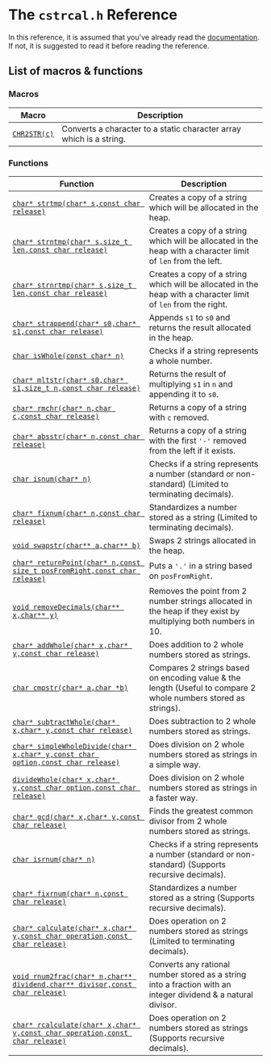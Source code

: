 # The `cstrcal.h` Reference
In this reference, it is assumed that you've already read the [documentation](https://github.com/Amirreza-Ipchi-Haq/strcal/blob/main/Documentation/C/Documentation.md). If not, it is suggested to read it before reading the reference.
## List of macros & functions
### Macros
|Macro|Description|
|-|-|
|[`CHR2STR(c)`](https://github.com/Amirreza-Ipchi-Haq/strcal/blob/main/Documentation/C/Reference/CHR2STR.md)|Converts a character to a static character array which is a string.|
### Functions
|Function|Description|
|-|-|
|[`char* strtmp(char* s,const char release)`](https://github.com/Amirreza-Ipchi-Haq/strcal/blob/main/Documentation/C/Reference/strtmp.md)|Creates a copy of a string which will be allocated in the heap.|
|[`char* strntmp(char* s,size_t len,const char release)`](https://github.com/Amirreza-Ipchi-Haq/strcal/blob/main/Documentation/C/Reference/strntmp.md)|Creates a copy of a string which will be allocated in the heap with a character limit of `len` from the left.|
|[`char* strnrtmp(char* s,size_t len,const char release)`](https://github.com/Amirreza-Ipchi-Haq/strcal/blob/main/Documentation/C/Reference/strnrtmp.md)|Creates a copy of a string which will be allocated in the heap with a character limit of `len` from the right.|
|[`char* strappend(char* s0,char* s1,const char release)`](https://github.com/Amirreza-Ipchi-Haq/strcal/blob/main/Documentation/C/Reference/strappend.md)|Appends `s1` to `s0` and returns the result allocated in the heap.|
|[`char isWhole(const char* n)`](https://github.com/Amirreza-Ipchi-Haq/strcal/blob/main/Documentation/C/Reference/isWhole.md)|Checks if a string represents a whole number.|
|[`char* mltstr(char* s0,char* s1,size_t n,const char release)`](https://github.com/Amirreza-Ipchi-Haq/strcal/blob/main/Documentation/C/Reference/mltstr.md)|Returns the result of multiplying `s1` in `n` and appending it to `s0`.|
|[`char* rmchr(char* n,char c,const char release)`](https://github.com/Amirreza-Ipchi-Haq/strcal/blob/main/Documentation/C/Reference/rmchr.md)|Returns a copy of a string with `c` removed.|
|[`char* absstr(char* n,const char release)`](https://github.com/Amirreza-Ipchi-Haq/strcal/blob/main/Documentation/C/Reference/absstr.md)|Returns a copy of a string with the first `'-'` removed from the left if it exists.|
|[`char isnum(char* n)`](https://github.com/Amirreza-Ipchi-Haq/strcal/blob/main/Documentation/C/Reference/isnum.md)|Checks if a string represents a number (standard or non-standard) (Limited to terminating decimals).|
|[`char* fixnum(char* n,const char release)`](https://github.com/Amirreza-Ipchi-Haq/strcal/blob/main/Documentation/C/Reference/fixnum.md)|Standardizes a number stored as a string (Limited to terminating decimals).|
|[`void swapstr(char** a,char** b)`](https://github.com/Amirreza-Ipchi-Haq/strcal/blob/main/Documentation/C/Reference/swapstr.md)|Swaps 2 strings allocated in the heap.|
|[`char* returnPoint(char* n,const size_t posFromRight,const char release)`](https://github.com/Amirreza-Ipchi-Haq/strcal/blob/main/Documentation/C/Reference/returnPoint.md)|Puts a `'.'` in a string based on `posFromRight`.|
|[`void removeDecimals(char** x,char** y)`](https://github.com/Amirreza-Ipchi-Haq/strcal/blob/main/Documentation/C/Reference/removeDecimals.md)|Removes the point from 2 number strings allocated in the heap if they exist by multiplying both numbers in 10.|
|[`char* addWhole(char* x,char* y,const char release)`](https://github.com/Amirreza-Ipchi-Haq/strcal/blob/main/Documentation/C/Reference/addWhole.md)|Does addition to 2 whole numbers stored as strings.|
|[`char cmpstr(char* a,char *b)`](https://github.com/Amirreza-Ipchi-Haq/strcal/blob/main/Documentation/C/Reference/cmpstr.md)|Compares 2 strings based on encoding value & the length (Useful to compare 2 whole numbers stored as strings).|
|[`char* subtractWhole(char* x,char* y,const char release)`](https://github.com/Amirreza-Ipchi-Haq/strcal/blob/main/Documentation/C/Reference/subtractWhole.md)|Does subtraction to 2 whole numbers stored as strings.|
|[`char* simpleWholeDivide(char* x,char* y,const char option,const char release)`](https://github.com/Amirreza-Ipchi-Haq/strcal/blob/main/Documentation/C/Reference/simpleWholeDivide.md)|Does division on 2 whole numbers stored as strings in a simple way.|
|[`divideWhole(char* x,char* y,const char option,const char release)`](https://github.com/Amirreza-Ipchi-Haq/strcal/blob/main/Documentation/C/Reference/divideWhole.md)|Does division on 2 whole numbers stored as strings in a faster way.|
|[`char* gcd(char* x,char* y,const char release)`](https://github.com/Amirreza-Ipchi-Haq/strcal/blob/main/Documentation/C/Reference/gcd.md)|Finds the greatest common divisor from 2 whole numbers stored as strings.|
|[`char isrnum(char* n)`](https://github.com/Amirreza-Ipchi-Haq/strcal/blob/main/Documentation/C/Reference/isrnum.md)|Checks if a string represents a number (standard or non-standard) (Supports recursive decimals).|
|[`char* fixrnum(char* n,const char release)`](https://github.com/Amirreza-Ipchi-Haq/strcal/blob/main/Documentation/C/Reference/fixrnum.md)|Standardizes a number stored as a string (Supports recursive decimals).|
|[`char* calculate(char* x,char* y,const char operation,const char release)`](https://github.com/Amirreza-Ipchi-Haq/strcal/blob/main/Documentation/C/Reference/calculate.md)|Does operation on 2 numbers stored as strings (Limited to terminating decimals).|
|[`void rnum2frac(char* n,char** dividend,char** divisor,const char release)`](https://github.com/Amirreza-Ipchi-Haq/strcal/blob/main/Documentation/C/Reference/rnum2frac.md)|Converts any rational number stored as a string into a fraction with an integer dividend & a natural divisor.|
|[`char* rcalculate(char* x,char* y,const char operation,const char release)`](https://github.com/Amirreza-Ipchi-Haq/strcal/blob/main/Documentation/C/Reference/rcalculate.md)|Does operation on 2 numbers stored as strings (Supports recursive decimals).|
